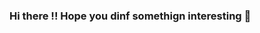 ### Hi there !! Hope you dinf somethign interesting 👋

<!--
**Yorisoft/Yorisoft** is a ✨ _special_ ✨ repository because its `README.md` (this file) appears on your GitHub profile.

Here are some ideas to get you started:

- 🔭 Currently working @ AthenaHealth
- 🌱 I’m currently learning OAuth && how to create CICD pipeline infrastructure 
- 👯 Looking to collaborate on creating bots, c++, game development. 
- 🤔 I’m looking for help with learning more about jenkins to create automated infrastructure for deploying / maintining projects. 
- 💬 Ask me about Terraform, Cpp, Jenkins
- 📫 How to reach me: yorisoft@hotmail.com
- ⚡ Fun fact: I play french horn
-->
